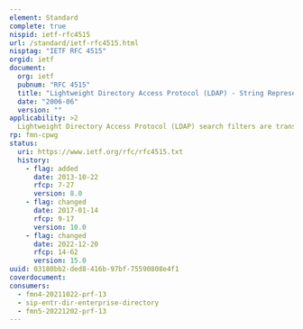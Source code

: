 ```yaml
---
element: Standard
complete: true
nispid: ietf-rfc4515
url: /standard/ietf-rfc4515.html
nisptag: "IETF RFC 4515"
orgid: ietf
document:
  org: ietf
  pubnum: "RFC 4515"
  title: "Lightweight Directory Access Protocol (LDAP) - String Representation of Search Filters"
  date: "2006-06"
  version: ""
applicability: >2
  Lightweight Directory Access Protocol (LDAP) search filters are transmitted in the LDAP protocol using a binary representation that is appropriate for use on the network. This document defines a human-readable string representation of LDAP search filters that is appropriate for use in LDAP URLs (RFC 4516) and in other applications.
rp: fmn-cpwg
status:
  uri: https://www.ietf.org/rfc/rfc4515.txt
  history: 
    - flag: added
      date: 2013-10-22
      rfcp: 7-27
      version: 8.0
    - flag: changed
      date: 2017-01-14
      rfcp: 9-17
      version: 10.0
    - flag: changed
      date: 2022-12-20
      rfcp: 14-62
      version: 15.0
uuid: 03180bb2-ded8-416b-97bf-75590808e4f1
coverdocument:
consumers:
  - fmn4-20211022-prf-13
  - sip-entr-dir-enterprise-directory
  - fmn5-20221202-prf-13
---
```

